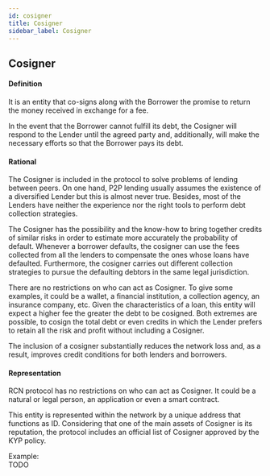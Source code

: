 ```yaml
---
id: cosigner
title: Cosigner
sidebar_label: Cosigner
---
```


## Cosigner



#### Definition

It is an entity that co-signs along with the Borrower the promise to return
the money received in exchange for a fee.

In the event that the Borrower cannot fulfill its debt, the Cosigner will
respond to the Lender until the agreed party and, additionally, will make
the necessary efforts so that the Borrower pays its debt.



#### Rational

The Cosigner is included in the protocol to solve problems of lending between peers.
On one hand, P2P lending usually assumes the existence of a diversified Lender but this is almost never true.
Besides, most of the Lenders have neither the experience nor the right tools to perform debt collection strategies.


The Cosigner has the possibility and the know-how to bring together credits of similar risks
in order to estimate more accurately the probability of default. Whenever a borrower defaults,
the cosigner can use the fees collected from all the lenders to compensate the ones whose loans have defaulted.
Furthermore, the cosigner carries out different collection strategies to pursue
the defaulting debtors in the same legal jurisdiction.

There are no restrictions on who can act as Cosigner. To give some examples, it could be a wallet,
a financial institution, a collection agency, an insurance company, etc. Given the characteristics
of a loan, this entity will expect a higher fee the greater the debt to be cosigned. Both extremes
are possible, to cosign the total debt or even credits in
which the Lender prefers to retain all the risk and profit without including a Cosigner.

The inclusion of a cosigner substantially reduces the network loss and,
 as a result, improves credit conditions for both lenders and borrowers.



#### Representation

RCN protocol has no restrictions on who can act as Cosigner. It could be
a natural or legal person, an application or even a smart contract.

This entity is represented within the network by a unique address that
functions as ID. Considering that one of the main assets of Cosigner is its reputation,
the protocol includes an official list of Cosigner approved by the KYP policy.

Example:  
TODO


